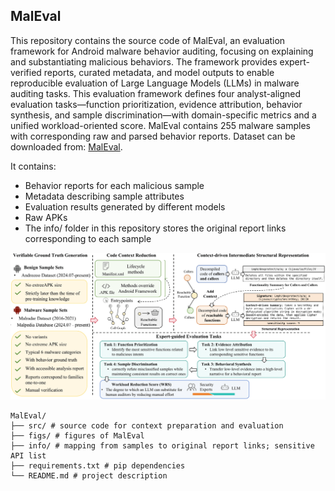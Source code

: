 ## MalEval 
This repository contains the source code of MalEval, an evaluation framework for Android malware behavior auditing, focusing on explaining and substantiating malicious behaviors. The framework provides expert-verified reports, curated metadata, and model outputs to enable reproducible evaluation of Large Language Models (LLMs) in malware auditing tasks. This evaluation framework defines four analyst-aligned evaluation tasks—function prioritization, evidence attribution, behavior synthesis, and sample discrimination—with domain-specific metrics and a unified workload-oriented score. MalEval contains 255 malware samples with corresponding raw and parsed behavior reports. Dataset can be downloaded from: [MalEval](https://huggingface.co/datasets/Xinzxr/MalEval).

It contains:
+ Behavior reports for each malicious sample
+ Metadata describing sample attributes
+ Evaluation results generated by different models
+ Raw APKs
+ The info/ folder in this repository stores the original report links corresponding to each sample

![MalEval Overview](figs/Arch.png)


```
MalEval/
├── src/ # source code for context preparation and evaluation
├── figs/ # figures of MalEval
├── info/ # mapping from samples to original report links; sensitive API list
├── requirements.txt # pip dependencies
└── README.md # project description
```
